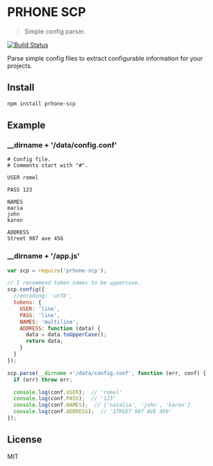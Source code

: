 # PRHONE SCP
> Simple config parser.

[![Build Status](https://travis-ci.org/romelperez/prhone-scp.svg?branch=master)](https://travis-ci.org/romelperez/prhone-scp)

Parse simple config files to extract configurable information for your projects.

## Install

```bash
npm install prhone-scp
```

## Example

### __dirname + '/data/config.conf'

```
# Config file.
# Comments start with "#".

USER romel

PASS 123

NAMES
maria
john
karen

ADDRESS
Street 987 ave 456
```

### __dirname + '/app.js'

```js
var scp = require('prhone-scp');

// I recommend token names to be uppercase.
scp.config({
  //encoding: 'utf8',
  tokens: {
    USER: 'line',
    PASS: 'line',
    NAMES: 'multiline',
    ADDRESS: function (data) {
      data = data.toUpperCase();
      return data;
    }
  }
});

scp.parse(__dirname +'/data/config.conf', function (err, conf) {
  if (err) throw err;

  console.log(conf.USER);  // 'romel'
  console.log(conf.PASS);  // '123'
  console.log(conf.NAMES);  // ['natalia', 'john', 'karen']
  console.log(conf.ADDRESS);  // 'STREET 987 AVE 456'
});
```
## License

MIT
